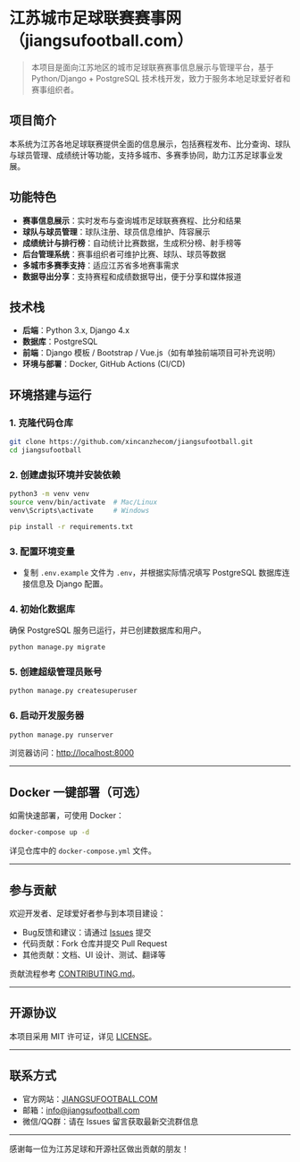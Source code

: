 # 江苏城市足球联赛赛事网（jiangsufootball.com）

> 本项目是面向江苏地区的城市足球联赛赛事信息展示与管理平台，基于 Python/Django + PostgreSQL 技术栈开发，致力于服务本地足球爱好者和赛事组织者。

## 项目简介

本系统为江苏各地足球联赛提供全面的信息展示，包括赛程发布、比分查询、球队与球员管理、成绩统计等功能，支持多城市、多赛季协同，助力江苏足球事业发展。

## 功能特色

- **赛事信息展示**：实时发布与查询城市足球联赛赛程、比分和结果
- **球队与球员管理**：球队注册、球员信息维护、阵容展示
- **成绩统计与排行榜**：自动统计比赛数据，生成积分榜、射手榜等
- **后台管理系统**：赛事组织者可维护比赛、球队、球员等数据
- **多城市多赛季支持**：适应江苏省多地赛事需求
- **数据导出分享**：支持赛程和成绩数据导出，便于分享和媒体报道

## 技术栈

- **后端**：Python 3.x, Django 4.x
- **数据库**：PostgreSQL
- **前端**：Django 模板 / Bootstrap / Vue.js（如有单独前端项目可补充说明）
- **环境与部署**：Docker, GitHub Actions (CI/CD)

## 环境搭建与运行

### 1. 克隆代码仓库

```bash
git clone https://github.com/xincanzhecom/jiangsufootball.git
cd jiangsufootball
```

### 2. 创建虚拟环境并安装依赖

```bash
python3 -m venv venv
source venv/bin/activate  # Mac/Linux
venv\Scripts\activate     # Windows

pip install -r requirements.txt
```

### 3. 配置环境变量

- 复制 `.env.example` 文件为 `.env`，并根据实际情况填写 PostgreSQL 数据库连接信息及 Django 配置。

### 4. 初始化数据库

确保 PostgreSQL 服务已运行，并已创建数据库和用户。

```bash
python manage.py migrate
```

### 5. 创建超级管理员账号

```bash
python manage.py createsuperuser
```

### 6. 启动开发服务器

```bash
python manage.py runserver
```

浏览器访问：[http://localhost:8000](http://localhost:8000)

---

## Docker 一键部署（可选）

如需快速部署，可使用 Docker：

```bash
docker-compose up -d
```

详见仓库中的 `docker-compose.yml` 文件。

---

## 参与贡献

欢迎开发者、足球爱好者参与到本项目建设：

- Bug反馈和建议：请通过 [Issues](https://github.com/xincanzhecom/jiangsufootball/issues) 提交
- 代码贡献：Fork 仓库并提交 Pull Request
- 其他贡献：文档、UI 设计、测试、翻译等

贡献流程参考 [CONTRIBUTING.md](./CONTRIBUTING.md)。

---

## 开源协议

本项目采用 MIT 许可证，详见 [LICENSE](./LICENSE)。

---

## 联系方式

- 官方网站：[JIANGSUFOOTBALL.COM](https://jiangsufootball.com)
- 邮箱：info@jiangsufootball.com
- 微信/QQ群：请在 Issues 留言获取最新交流群信息

---

感谢每一位为江苏足球和开源社区做出贡献的朋友！
